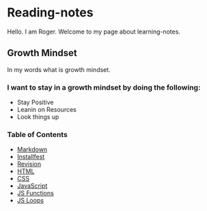 # Reading-notes

Hello.  I am Roger.  Welcome to my page about learning-notes.

## Growth Mindset

In my words what is growth mindset.

### I want to stay in a growth mindset by doing the following:

- Stay Positive
- Leanin on Resources
- Look things up

### Table of Contents

- [Markdown](markdown.md)
- [Installfest](reading2.md)
- [Revision](reading3.md)
- [HTML]()
- [CSS]()
- [JavaScript]()
- [JS Functions]()
- [JS Loops]()
